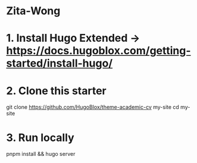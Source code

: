 # Zita-Wong
# 1. Install Hugo Extended → https://docs.hugoblox.com/getting-started/install-hugo/
# 2. Clone this starter
git clone https://github.com/HugoBlox/theme-academic-cv my-site
cd my-site

# 3. Run locally
pnpm install && hugo server

